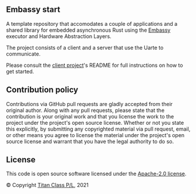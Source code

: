 Embassy start
--

A template repository that accomodates a couple of applications and a shared library
for embedded asynchronous Rust using the [Embassy](https://github.com/embassy-rs/embassy) executor and Hardware Abstraction Layers.

The project consists of a client and a server that use the Uarte to communicate.

Please consult the [client project](client/README.md)'s README for full instructions on how to get started.

## Contribution policy

Contributions via GitHub pull requests are gladly accepted from their original author. Along with any pull requests, please state that the contribution is your original work and that you license the work to the project under the project's open source license. Whether or not you state this explicitly, by submitting any copyrighted material via pull request, email, or other means you agree to license the material under the project's open source license and warrant that you have the legal authority to do so.

## License

This code is open source software licensed under the [Apache-2.0 license](./LICENSE).

© Copyright [Titan Class P/L](https://www.titanclass.com.au/), 2021